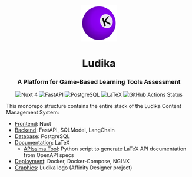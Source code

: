 <p align="center">
    <img src="./ludika-frontend/ludika-frontend/public/favicon.svg" alt="Ludika Logo" width="100"/>
</p>

<h1 align="center">Ludika</h1>
<h3 align="center">A Platform for Game-Based Learning Tools Assessment</h3>

<p align="center">
    <img src="https://img.shields.io/badge/frontend-Nuxt%204-green?logo=nuxtdotjs" alt="Nuxt 4"/>
    <img src="https://img.shields.io/badge/backend-FastAPI-blue?logo=fastapi" alt="FastAPI"/>
    <img src="https://img.shields.io/badge/database-PostgreSQL-blue?logo=postgresql" alt="PostgreSQL"/>
    <img src="https://img.shields.io/badge/docs-LaTeX-orange?logo=latex" alt="LaTeX"/>
    <img src="https://github.com/manchineel/Ludika/actions/workflows/build-backend-docker/badge.svg" alt="GitHub Actions Status"/>
</p>



This monorepo structure contains the entire stack of the Ludika Content Management System:

- [Frontend](./ludika-frontend): Nuxt
- [Backend](./ludika-backend): FastAPI, SQLModel, LangChain
- [Database](./ludika-db): PostgreSQL
- [Documentation](./ludika-docs): LaTeX
  - [APIssima Tool](./ludika-docs/tools/apissima.py): Python script to generate LaTeX API documentation from OpenAPI specs
- [Deployment](./ludika-deployment): Docker, Docker-Compose, NGINX
- [Graphics](./ludika-graphics/Ludika.afdesign): Ludika logo (Affinity Designer project)
